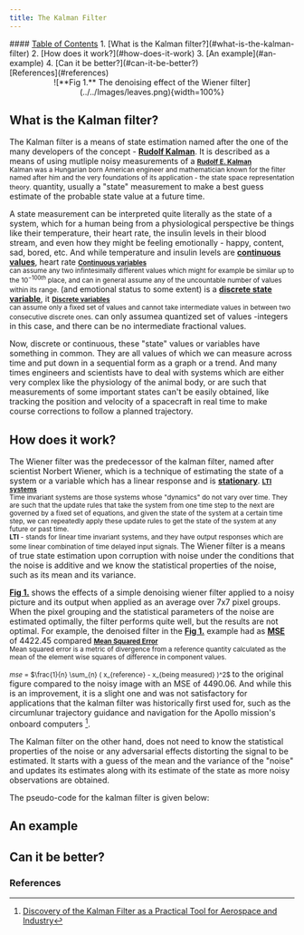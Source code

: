 ```yaml
---
title: The Kalman Filter
---
```


<div class="toc-content">
#### <u>Table of Contents</u>
1. [What is the Kalman filter?](#what-is-the-kalman-filter)
2. [How does it work?](#how-does-it-work)
3. [An example](#an-example)
4. [Can it be better?](#can-it-be-better?)
<br>[References](#references)
</div>



<div class="post-body">

<span id="wien">
<center>
![**Fig 1.** The denoising effect of the Wiener filter](../../Images/leaves.png){width=100%}
</center></span>

## What is the Kalman filter?

The Kalman filter is a means of state estimation named after the one of the many developers of the concept - <a href="#kalman">**Rudolf Kalman**</a>. It is described as a means of using mutliple noisy measurements of a 
<span id="kalman">
   <small class="sidenote">
   <u>**Rudolf E. Kalman**</u><br>
   Kalman was a Hungarian born American engineer and mathematician known for the filter named after him and the very foundations of its application - the state space representation theory.
   </small>
</span> quantity, usually a "state" measurement to make a best guess estimate of the probable state value at a future time. 


A state measurement can be interpreted quite literally as the state of a system, which for a human being from a physiological perspective be things like their temperature, their heart rate, the insulin levels in their blood stream, and even how they might be feeling emotionally - happy, content, sad, bored, etc. And while temperature and insulin levels are <a href="#cont">**continuous values**</a>, heart rate <span id="cont">
  <small class="sidenote">
  <u>**Continuous variables**</u><br>
   can assume any two infintesimally different values which might for example be similar up to the $10^{-100 th}$ place, and can in general assume any of the uncountable number of values within its range.
  </small>
</span>(and emotional status to some extent) is a <a href="#disc">**discrete state variable**</a>, it <span id="disc">
  <small class="sidenote">
  <u>**Discrete variables**</u><br>
  can assume only a fixed set of values and cannot take intermediate values in between two consecutive discrete ones.
  </small>
</span>can only assumea quantized set of values -integers in this case, and there can be no intermediate fractional values.

Now, discrete or continuous, these "state" values or variables have something in common. They are all values of which we can measure across time and put down in a sequential form as a graph or a trend. And many times engineers and scientists have to deal with systems which are either very complex like the physiology of the animal body, or are such that measurements of some important states can't be easily obtained, like tracking the position and velocity of a spacecraft in real time to make course corrections to follow a planned trajectory.



## How does it work?


The Wiener filter was the predecessor of the kalman filter, named after scientist Norbert Wiener, which is a technique of estimating the state of a system or a variable which has a linear response and is <a href="#lti">**stationary**</a>. <span id="lti">
  <small class="sidenote">
  <u>**LTI systems**</u><br>
  Time invariant systems are those systems whose "dynamics" do not vary over time. They are such that the update rules that take the system from one time step to the next are governed by a fixed set of equations, and given the state of the system at a certain time step, we can repeatedly apply these update rules to get the state of the system at any future or past time.<br>
  **LTI** - stands for linear time invariant systems, and they have output responses which are some linear combination of time delayed input signals.
  </small>
</span>
The Wiener filter is a means of true state estimation upon corruption with noise under the conditions that the noise is additive and we know the statistical properties of the noise, such as its mean and its variance.

<a href="#wien">**Fig 1.**</a> shows the effects of a simple denoising wiener filter applied to a noisy picture and its output when applied as an average over 7x7 pixel groups. When the pixel grouping and the statistical parameters of the noise are estimated optimally, the filter performs quite well, but the results are not optimal. For example, the denoised filter in the <a href="#wien">**Fig 1.**</a> example had as <a href="#mse">**MSE**</a> of 4422.45 compared <span id="mse">
  <small class="sidenote">
  <u>**Mean Squared Error**</u><br>
  Mean squared error is a metric of divergence from a reference quantity calculated as the mean of the element wise squares of difference in component values.<br><br>
  _mse_ = $\frac{1}{n} \sum_{n} ( x_{reference} - x_{being measured} )^2$
  </small>
</span> to the original figure compared to the noisy image with an MSE of 4490.06. And while this is an improvement, it is a slight one and was not satisfactory for applications that the kalman filter was historically first used for, such as the circumlunar trajectory guidance and navigation for the Apollo mission's onboard computers [^1].


The Kalman filter on the other hand, does not need to know the statistical properties of the noise or any adversarial effects distorting the signal to be estimated. It starts with a guess of the mean and the variance of the "noise" and updates its estimates along with its estimate of the state as more noisy observations are obtained.

The pseudo-code for the kalman filter is given below:







## An example









## Can it be better?








### References

[^1]: <a href="https://ntrs.nasa.gov/api/citations/19860003843/downloads/19860003843.pdf">Discovery of the Kalman Filter as a Practical Tool for Aerospace and Industry</a>
